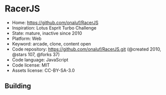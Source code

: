 # RacerJS

- Home: https://github.com/onaluf/RacerJS
- Inspiration: Lotus Esprit Turbo Challenge
- State: mature, inactive since 2010
- Platform: Web
- Keyword: arcade, clone, content open
- Code repository: https://github.com/onaluf/RacerJS.git (@created 2010, @stars 107, @forks 37)
- Code language: JavaScript
- Code license: MIT
- Assets license: CC-BY-SA-3.0

## Building
